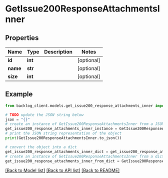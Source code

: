 # GetIssue200ResponseAttachmentsInner


## Properties

Name | Type | Description | Notes
------------ | ------------- | ------------- | -------------
**id** | **int** |  | [optional] 
**name** | **str** |  | [optional] 
**size** | **int** |  | [optional] 

## Example

```python
from backlog_client.models.get_issue200_response_attachments_inner import GetIssue200ResponseAttachmentsInner

# TODO update the JSON string below
json = "{}"
# create an instance of GetIssue200ResponseAttachmentsInner from a JSON string
get_issue200_response_attachments_inner_instance = GetIssue200ResponseAttachmentsInner.from_json(json)
# print the JSON string representation of the object
print(GetIssue200ResponseAttachmentsInner.to_json())

# convert the object into a dict
get_issue200_response_attachments_inner_dict = get_issue200_response_attachments_inner_instance.to_dict()
# create an instance of GetIssue200ResponseAttachmentsInner from a dict
get_issue200_response_attachments_inner_from_dict = GetIssue200ResponseAttachmentsInner.from_dict(get_issue200_response_attachments_inner_dict)
```
[[Back to Model list]](../README.md#documentation-for-models) [[Back to API list]](../README.md#documentation-for-api-endpoints) [[Back to README]](../README.md)


